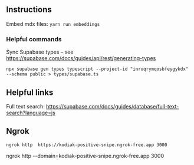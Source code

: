 ## Instructions

Embed mdx files: `yarn run embeddings`

### Helpful commands

Sync Supabase types – see https://supabase.com/docs/guides/api/rest/generating-types

```
npx supabase gen types typescript --project-id "inruqrymqosbfeygykdx" --schema public > types/supabase.ts
```

## Helpful links

Full text search: https://supabase.com/docs/guides/database/full-text-search?language=js

## Ngrok

```
ngrok http  https://kodiak-positive-snipe.ngrok-free.app 3000
```

ngrok http --domain=kodiak-positive-snipe.ngrok-free.app 3000
